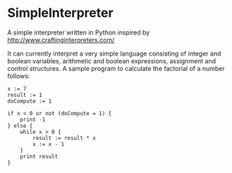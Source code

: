 # SimpleInterpreter
A simple interpreter written in Python inspired by http://www.craftinginterpreters.com/

It can currently interpret a very simple language consisting of integer and boolean variables, arithmetic and boolean expressions,
assignment and control structures. A sample program to calculate the factorial of a number follows:

```
x := 7
result := 1
doCompute := 1

if x < 0 or not (doCompute = 1) {
    print -1
} else {
    while x > 0 {
        result := result * x
        x := x - 1
    }
    print result
}

```
